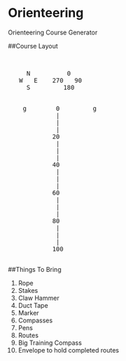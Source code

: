 Orienteering
============

Orienteering Course Generator

##Course Layout

<pre>

                          
     N          0         
   W   E    270   90      
     S         180        
                          
                          
    g        0         g  
             |            
             |            
             |            
            20            
             |            
             |            
             |            
            40            
             |            
             |            
             |            
            60            
             |            
             |            
             |            
            80            
             |            
             |            
             |            
            100           
                          
</pre>

##Things To Bring

1. Rope
2. Stakes
3. Claw Hammer
4. Duct Tape
5. Marker
6. Compasses
7. Pens
8. Routes
9. Big Training Compass
10. Envelope to hold completed routes
